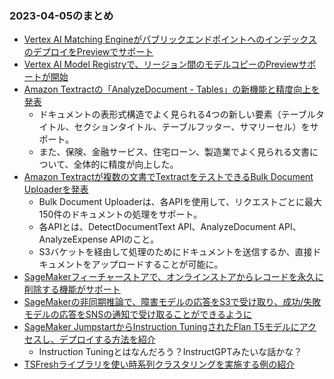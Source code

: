 ### 2023-04-05のまとめ

- [Vertex AI Matching EngineがパブリックエンドポイントへのインデックスのデプロイをPreviewでサポート](https://cloud.google.com/release-notes#April_04_2023)
- [Vertex AI Model Registryで、リージョン間のモデルコピーのPreviewサポートが開始](https://cloud.google.com/release-notes#April_01_2023)
- [Amazon Textractの「AnalyzeDocument - Tables」の新機能と精度向上を発表](https://aws.amazon.com/jp/about-aws/whats-new/2023/04/amazon-textract-analyzedocument-tables-feature/)
  - ドキュメントの表形式構造でよく見られる4つの新しい要素（テーブルタイトル、セクションタイトル、テーブルフッター、サマリーセル）をサポート。
  - また、保険、金融サービス、住宅ローン、製造業でよく見られる文書について、全体的に精度が向上した。
- [Amazon Textractが複数の文書でTextractをテストできるBulk Document Uploaderを発表](https://aws.amazon.com/jp/about-aws/whats-new/2023/04/amazon-textract-bulk-document-uploader-test-documents/)
  - Bulk Document Uploaderは、各APIを使用して、リクエストごとに最大150件のドキュメントの処理をサポート。
  - 各APIとは、DetectDocumentText API、AnalyzeDocument API、AnalyzeExpense APIのこと。
  - S3バケットを経由して処理のためにドキュメントを送信するか、直接ドキュメントをアップロードすることが可能に。
- [SageMakerフィーチャーストアで、オンラインストアからレコードを永久に削除する機能がサポート](https://aws.amazon.com/jp/about-aws/whats-new/2023/04/amazon-sagemaker-feature-store-hard-deletion-online-store/)
- [SageMakerの非同期推論で、障害モデルの応答をS3で受け取り、成功/失敗モデルの応答をSNSの通知で受け取ることができるように](https://awsapichanges.info/archive/changes/3ee782-api.sagemaker.html)
- [SageMaker JumpstartからInstruction TuningされたFlan T5モデルにアクセスし、デプロイする方法を紹介](https://aws.amazon.com/jp/blogs/machine-learning/zero-shot-prompting-for-the-flan-t5-foundation-model-in-amazon-sagemaker-jumpstart/)
  - Instruction Tuningとはなんだろう？InstructGPTみたいな話かな？
- [TSFreshライブラリを使い時系列クラスタリングを実施する例の紹介](https://aws.amazon.com/jp/blogs/machine-learning/boost-your-forecast-accuracy-with-time-series-clustering/)
